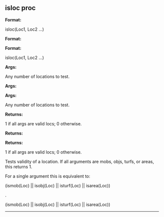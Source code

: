 

 isloc proc
------------




**Format:** 


 isloc(Loc1, Loc2 ...)
 


**Format:** 

**Format:**

 isloc(Loc1, Loc2 ...)



**Args:** 


 Any number of locations to test.
 


**Args:** 

**Args:**

 Any number of locations to test.



**Returns:** 


 1 if all args are valid locs; 0 otherwise.
 


**Returns:** 

**Returns:**

 1 if all args are valid locs; 0 otherwise.


 Tests validity of a location. If all arguments are mobs, objs, turfs, or
areas, this returns 1.




 For a single argument this is equivalent to:
 
 (ismob(Loc) ||
isobj(Loc) || isturf(Loc) || isarea(Loc))
 
 .




 (ismob(Loc) ||
isobj(Loc) || isturf(Loc) || isarea(Loc))



---


